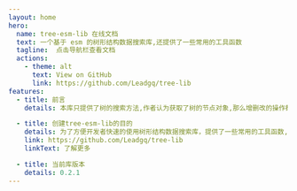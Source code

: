 ```yaml
---
layout: home
hero:
  name: tree-esm-lib 在线文档
  text: 一个基于 esm 的树形结构数据搜索库,还提供了一些常用的工具函数
  tagline:  点击导航栏查看文档
  actions:
    - theme: alt
      text: View on GitHub
      link: https://github.com/Leadgq/tree-lib
features:
  - title: 前言
    details: 本库只提供了树的搜索方法,作者认为获取了树的节点对象,那么增删改的操作都是非常简单的,类似如果你需要插入一个节点到某个节点下面,你只需要找到这个节点,然后push进去就可以了,但是如何查找是费事的

  - title: 创建tree-esm-lib的目的
    details: 为了方便开发者快速的使用树形结构数据搜索库，提供了一些常用的工具函数,同时方便自己查看
    link: https://github.com/Leadgq/tree-lib
    linkText: 了解更多

  - title: 当前库版本 
    details: 0.2.1
---
```


